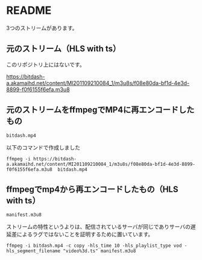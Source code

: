 # README

3つのストリームがあります。

## 元のストリーム（HLS with ts）

このリポジトリ上にはないです。

https://bitdash-a.akamaihd.net/content/MI201109210084_1/m3u8s/f08e80da-bf1d-4e3d-8899-f0f6155f6efa.m3u8

## 元のストリームをffmpegでMP4に再エンコードしたもの

`bitdash.mp4`

以下のコマンドで作成しました
```
ffmpeg -i https://bitdash-a.akamaihd.net/content/MI201109210084_1/m3u8s/f08e80da-bf1d-4e3d-8899-f0f6155f6efa.m3u8  bitdash.mp4
```

## ffmpegでmp4から再エンコードしたもの（HLS with ts）

`manifest.m3u8`

ストリームの特性というよりは、配信されているサーバが同じでありサーバの遅延差によるラグではないことを証明するために置いています。

```
ffmpeg -i bitdash.mp4 -c copy -hls_time 10 -hls_playlist_type vod -hls_segment_filename "video%3d.ts" manifest.m3u8
```

